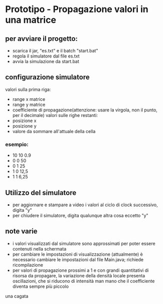 # Prototipo - Propagazione valori in una matrice

## per avviare il progetto:
- scarica il jar, "es.txt" e il batch "start.bat"
- regola il simulatore dal file es.txt
- avvia la simulazione da start.bat

## configurazione simulatore
valori sulla prima riga:
- range x matrice
- range y matrice
- coefficiente di propagazione(attenzione: usare la virgola, non il punto, per il decimale)
valori sulle righe restanti:
- posizione x
- posizione y
- valore da sommare all'attuale della cella
### esempio:
 - 10 10 0.9
 - 0 0 50
 - 0 1 25
 - 1 0 12,5
 - 1 1 6,25

## Utilizzo del simulatore
- per aggiornare e stampare a video i valori al ciclo di clock successivo, digita "y"
- per chiudere il simulatore, digita qualunque altra cosa eccetto "y"

## note varie
- i valori visualizzati dal simulatore sono approssimati per poter essere contenuti nella schermata
- per cambiare le impostazioni di visualizzazione (attualmente) è necessario cambiare le impostazioni dal file Main.java; richiede ricompilazione
- per valori di propagazione prossimi a 1 e con grandi quantitativi di risorsa da propagare, la variazione della densità locale presenta oscillazioni, che si riducono di intensità man mano che il coefficiente diventa sempre più piccolo

una cagata
